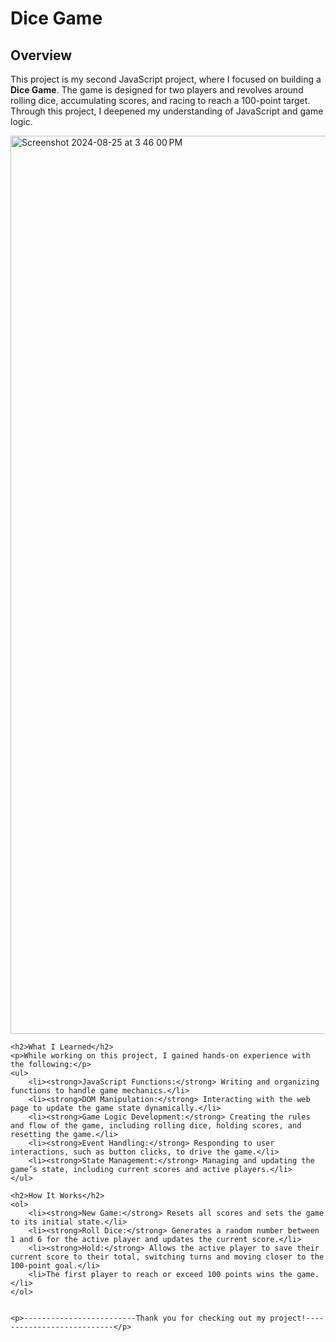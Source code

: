 <h1>Dice Game</h1>
    <h2>Overview</h2>
    <p>This project is my second JavaScript project, where I focused on building a <strong>Dice Game</strong>. The game is designed for two players and revolves around rolling dice, accumulating scores, and racing to reach a 100-point target. Through this project, I deepened my understanding of JavaScript and game logic.</p>

<img width="1437" alt="Screenshot 2024-08-25 at 3 46 00 PM" src="https://github.com/user-attachments/assets/28491272-c410-4bae-8f7c-fc47f73bf251">


    <h2>What I Learned</h2>
    <p>While working on this project, I gained hands-on experience with the following:</p>
    <ul>
        <li><strong>JavaScript Functions:</strong> Writing and organizing functions to handle game mechanics.</li>
        <li><strong>DOM Manipulation:</strong> Interacting with the web page to update the game state dynamically.</li>
        <li><strong>Game Logic Development:</strong> Creating the rules and flow of the game, including rolling dice, holding scores, and resetting the game.</li>
        <li><strong>Event Handling:</strong> Responding to user interactions, such as button clicks, to drive the game.</li>
        <li><strong>State Management:</strong> Managing and updating the game’s state, including current scores and active players.</li>
    </ul>

    <h2>How It Works</h2>
    <ol>
        <li><strong>New Game:</strong> Resets all scores and sets the game to its initial state.</li>
        <li><strong>Roll Dice:</strong> Generates a random number between 1 and 6 for the active player and updates the current score.</li>
        <li><strong>Hold:</strong> Allows the active player to save their current score to their total, switching turns and moving closer to the 100-point goal.</li>
        <li>The first player to reach or exceed 100 points wins the game.</li>
    </ol>

    
    <p>-------------------------Thank you for checking out my project!---------------------------</p>
